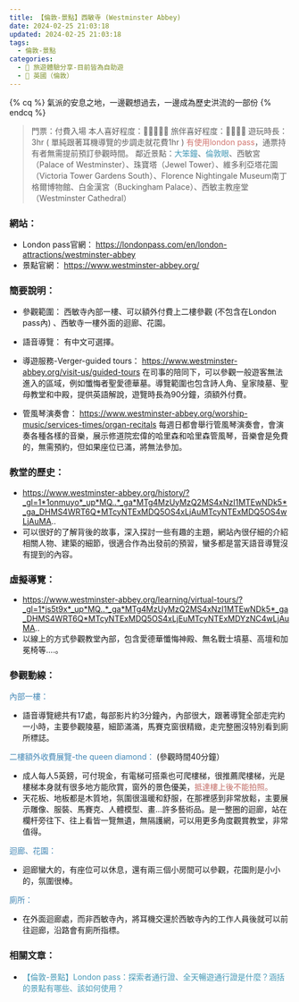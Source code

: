 ```yaml
---
title: 【倫敦-景點】西敏寺 (Westminster Abbey)
date: 2024-02-25 21:03:18
updated: 2024-02-25 21:03:18
tags:
  - 倫敦-景點
categories: 
  - 🌴 旅遊體驗分享-目前皆為自助遊
  - 🥥 英國（倫敦） 
---
```

{% cq %} 氣派的安息之地，一邊觀想過去，一邊成為歷史洪流的一部份 {% endcq %}
>	門票：付費入場
>本人喜好程度：🌝🌝🌝🌝🌝 旅伴喜好程度：🌝🌝🌝🌝
遊玩時長：3hr ( 單純跟著耳機導覽的步調走就花費1hr )
<font color=#D1756F>有使用london pass</font>，通票持有者無需提前預訂參觀時間。
鄰近景點：<font color=#4599B6>大笨鐘</font>、<font color=#4599B6>倫敦眼</font>、西敏宮（Palace of Westminster）、珠寶塔（Jewel Tower）、維多利亞塔花園（Victoria Tower Gardens South）、Florence Nightingale Museum南丁格爾博物館、白金漢宮（Buckingham Palace）、西敏主教座堂（Westminster Cathedral）
<!-- more -->

### 網站：
 + London pass官網：
https://londonpass.com/en/london-attractions/westminster-abbey
 + 景點官網：
https://www.westminster-abbey.org/


### 簡要說明：
+ 參觀範圍：
西敏寺內部一樓、可以額外付費上二樓參觀 (不包含在London pass內) 、西敏寺一樓外面的迴廊、花園。
+ 語音導覽：
有中文可選擇。
+ 導遊服務-Verger-guided tours：
https://www.westminster-abbey.org/visit-us/guided-tours
在司事的陪同下，可以參觀一般遊客無法進入的區域，例如懺悔者聖愛德華墓。導覽範圍也包含詩人角、皇家陵墓、聖母教堂和中殿，提供英語解說，遊覽時長為90分鐘，須額外付費。

+ 管風琴演奏會：
https://www.westminster-abbey.org/worship-music/services-times/organ-recitals
每週日都會舉行管風琴演奏會，會演奏各種各樣的音樂，展示修道院宏偉的哈里森和哈里森管風琴，音樂會是免費的，無需預約，但如果座位已滿，將無法參加。

 
### 教堂的歷史：
 + https://www.westminster-abbey.org/history/?_gl=1*1onmuyo*_up*MQ..*_ga*MTg4MzUyMzQ2MS4xNzI1MTEwNDk5*_ga_DHMS4WRT6Q*MTcyNTExMDQ5OS4xLjAuMTcyNTExMDQ5OS4wLjAuMA..
 + 可以很好的了解背後的故事，深入探討一些有趣的主題，網站內很仔細的介紹相關人物、建築的細節，很適合作為出發前的預習，蠻多都是當天語音導覽沒有提到的內容。

### 虛擬導覽：
 + https://www.westminster-abbey.org/learning/virtual-tours/?_gl=1*js5t9x*_up*MQ..*_ga*MTg4MzUyMzQ2MS4xNzI1MTEwNDk5*_ga_DHMS4WRT6Q*MTcyNTExMDQ5OS4xLjEuMTcyNTExMDYzNC4wLjAuMA..
 + 以線上的方式參觀教堂內部，包含愛德華懺悔神殿、無名戰士墳墓、高壇和加冕椅等....。

### 參觀動線：
<font color=#4287B5>內部一樓：</font>
 + 語音導覽總共有17處，每部影片約3分鐘內，內部很大，跟著導覽全部走完約一小時，主要參觀陵墓，細節滿滿，馬賽克窗很精緻，走完整圈沒特別看到廁所標誌。

<font color=#4287B5>二樓額外收費展覽-the queen diamond：</font> (參觀時間40分鐘）
 + 成人每人5英鎊，可付現金，有電梯可搭乘也可爬樓梯，很推薦爬樓梯，光是樓梯本身就有很多地方能欣賞，窗外的景色優美，<font color=#c36d67>抵達樓上後不能拍照。</font>
 + 天花板、地板都是木質地，氛圍很溫暖和舒服，在那裡感到非常放鬆，主要展示雕像、服裝、馬賽克、人體模型、畫…許多藝術品。是一整圈的迴廊，站在欄杆旁往下、往上看皆一覽無遺，無隔護網，可以用更多角度觀賞教堂，非常值得。

<font color=#4287B5>迴廊、花園：</font>
 + 迴廊蠻大的，有座位可以休息，還有兩三個小房間可以參觀，花園則是小小的，氛圍很棒。

<font color=#4287B5>廁所：</font>
 + 在外面迴廊處，而非西敏寺內，將耳機交還於西敏寺內的工作人員後就可以前往迴廊，沿路會有廁所指標。


### 相關文章：
+ <font color=#4599B6>【倫敦-景點】London pass：探索者通行證、全天暢遊通行證是什麼？涵括的景點有哪些、該如何使用？</font> 